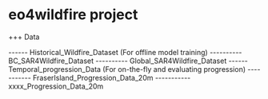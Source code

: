 # eo4wildfire project

+++ Data 

------ Historical_Wildfire_Dataset (For offline model training)
---------- BC_SAR4Wildfire_Dataset
---------- Global_SAR4Wildfire_Dataset
------ Temporal_progression_Data (For on-the-fly and evaluating progression)
----------- FraserIsland_Progression_Data_20m 
----------- xxxx_Progression_Data_20m 
